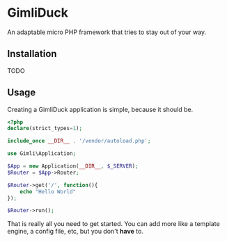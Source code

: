 # GimliDuck
An adaptable micro PHP framework that tries to stay out of your way.

## Installation
TODO

## Usage
Creating a GimliDuck application is simple, because it should be.

```php
<?php
declare(strict_types=1);

include_once __DIR__ . '/vendor/autoload.php';

use Gimli\Application;

$App = new Application(__DIR__, $_SERVER);
$Router = $App->Router;

$Router->get('/', function(){
	echo "Hello World"
});

$Router->run();
```
That is really all you need to get started. You can add more like a template engine, a config file, etc, but you don't **have** to.